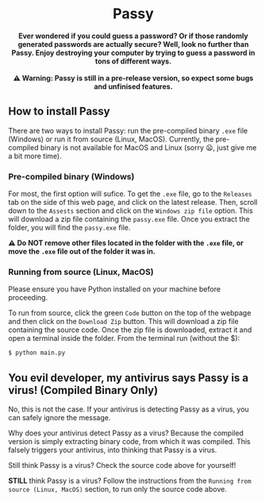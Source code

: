 <h1 align="center">Passy</h1>

<p align="center">
    <b>
       Ever wondered if you could guess a password? Or if those randomly generated passwords are actually secure? Well, look no further than Passy. Enjoy destroying your computer by trying to guess a password in tons of different ways.
       <br>
       <br>
       ⚠️ Warning: Passy is still in a pre-release version, so expect some bugs and unfinised features.
    </b>
</p>

## How to install Passy

There are two ways to install Passy: run the pre-compiled binary `.exe` file (Windows) or run it from source (Linux, MacOS). Currently, the pre-compiled binary is not available for MacOS and Linux (sorry 😦, just give me a bit more time).

### Pre-compiled binary (Windows)
For most, the first option will sufice. To get the `.exe` file, go to the `Releases` tab on the side of this web page, and click on the latest release. Then, scroll down to the `Assests` section and click on the `Windows zip file` option. This will download a zip file containing the `passy.exe` file. Once you extract the folder, you will find the `passy.exe` file.

<b>⚠️ Do NOT remove other files located in the folder with the `.exe` file, or move the `.exe` file out of the folder it was in.</b>

### Running from source (Linux, MacOS)

Please ensure you have Python installed on your machine before proceeding.

To run from source, click the green `Code` button on the top of the webpage and then click on the `Download Zip` button. This will download a zip file containing the source code. Once the zip file is downloaded, extract it and open a terminal inside the folder. From the terminal run (without the $):
```bash
$ python main.py
```

## You evil developer, my antivirus says Passy is a virus! (Compiled Binary Only)
No, this is not the case. If your antivirus is detecting Passy as a virus, you can safely ignore the message. 

Why does your antivirus detect Passy as a virus? Because the compiled version is simply extracting binary code, from which it was compiled. This falsely triggers your antivirus, into thinking that Passy is a virus. 

Still think Passy is a virus? Check the source code above for yourself!

<b>STILL</b> think Passy is a virus? Follow the instructions from the `Running from source (Linux, MacOS)` section, to run only the source code above.
